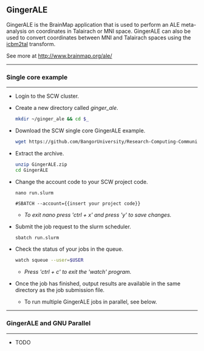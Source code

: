 ## GingerALE

GingerALE is the BrainMap application that is used to perform an ALE meta-analysis on coordinates in Talairach or MNI space. GingerALE can also be used to convert coordinates between MNI and Talairach spaces using the [icbm2tal](http://www.brainmap.org/icbm2tal/) transform.

See more at http://www.brainmap.org/ale/

---

### Single core example

---

- Login to the SCW cluster.

- Create a new directory called *ginger_ale*.

  ```bash
  mkdir ~/ginger_ale && cd $_
  ```

- Download the SCW single core GingerALE example.

  ```bash
  wget https://github.com/BangorUniversity/Research-Computing-Community/raw/master/tutorials/neuroimaging/ginger_ale/examples/GingerALE.zip
  ```

- Extract the archive.

  ```bash
  unzip GingerALE.zip
  cd GingerALE
  ```

- Change the account code to your SCW project code.

  ```
  nano run.slurm
  
  #SBATCH --account={{insert your project code}}
  ```

  - *To exit nano press 'ctrl + x' and press 'y' to save changes.*

- Submit the job request to the slurm scheduler.

  ```bash
  sbatch run.slurm
  ```

- Check the status of your jobs in the queue.

  ```bash
  watch squeue --user=$USER
  ```

  	- *Press 'ctrl + c' to exit the 'watch' program.*

- Once the job has finished, output results are available in the same directory as the job submission file.

  - To run multiple GingerALE jobs in parallel, see below.

    

---

### GingerALE and GNU Parallel

---

- TODO